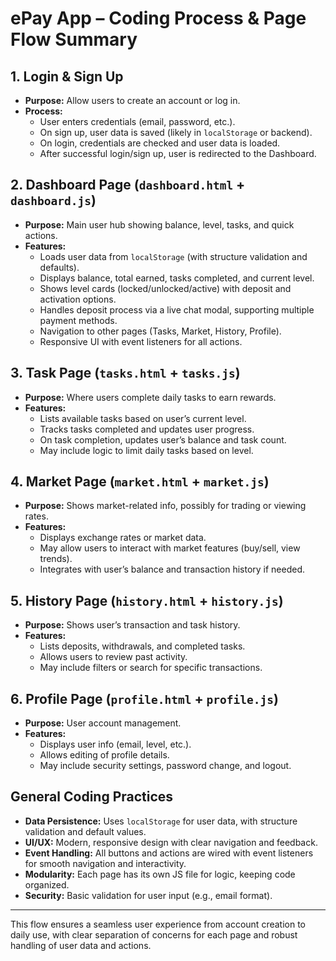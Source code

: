 # ePay App – Coding Process & Page Flow Summary

## 1. Login & Sign Up
- **Purpose:** Allow users to create an account or log in.
- **Process:**
  - User enters credentials (email, password, etc.).
  - On sign up, user data is saved (likely in `localStorage` or backend).
  - On login, credentials are checked and user data is loaded.
  - After successful login/sign up, user is redirected to the Dashboard.

## 2. Dashboard Page (`dashboard.html` + `dashboard.js`)
- **Purpose:** Main user hub showing balance, level, tasks, and quick actions.
- **Features:**
  - Loads user data from `localStorage` (with structure validation and defaults).
  - Displays balance, total earned, tasks completed, and current level.
  - Shows level cards (locked/unlocked/active) with deposit and activation options.
  - Handles deposit process via a live chat modal, supporting multiple payment methods.
  - Navigation to other pages (Tasks, Market, History, Profile).
  - Responsive UI with event listeners for all actions.

## 3. Task Page (`tasks.html` + `tasks.js`)
- **Purpose:** Where users complete daily tasks to earn rewards.
- **Features:**
  - Lists available tasks based on user’s current level.
  - Tracks tasks completed and updates user progress.
  - On task completion, updates user’s balance and task count.
  - May include logic to limit daily tasks based on level.

## 4. Market Page (`market.html` + `market.js`)
- **Purpose:** Shows market-related info, possibly for trading or viewing rates.
- **Features:**
  - Displays exchange rates or market data.
  - May allow users to interact with market features (buy/sell, view trends).
  - Integrates with user’s balance and transaction history if needed.

## 5. History Page (`history.html` + `history.js`)
- **Purpose:** Shows user’s transaction and task history.
- **Features:**
  - Lists deposits, withdrawals, and completed tasks.
  - Allows users to review past activity.
  - May include filters or search for specific transactions.

## 6. Profile Page (`profile.html` + `profile.js`)
- **Purpose:** User account management.
- **Features:**
  - Displays user info (email, level, etc.).
  - Allows editing of profile details.
  - May include security settings, password change, and logout.

## General Coding Practices
- **Data Persistence:** Uses `localStorage` for user data, with structure validation and default values.
- **UI/UX:** Modern, responsive design with clear navigation and feedback.
- **Event Handling:** All buttons and actions are wired with event listeners for smooth navigation and interactivity.
- **Modularity:** Each page has its own JS file for logic, keeping code organized.
- **Security:** Basic validation for user input (e.g., email format).

---

This flow ensures a seamless user experience from account creation to daily use, with clear separation of concerns for each page and robust handling of user data and actions.
